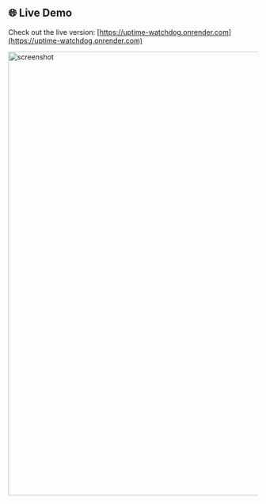 ## 🌐 Live Demo
Check out the live version: [https://uptime-watchdog.onrender.com](https://uptime-watchdog.onrender.com)

<img width="1599" height="896" alt="screenshot" src="https://github.com/user-attachments/assets/5940eb94-21da-4eb5-93bb-e0a6a7a9b8af" />
